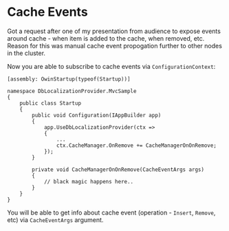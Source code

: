 # Cache Events

Got a request after one of my presentation from audience to expose events around cache - when item is added to the
cache, when removed, etc. Reason for this was manual cache event propogation further to other nodes in the cluster.

Now you are able to subscribe to cache events via `ConfigurationContext`:

```
[assembly: OwinStartup(typeof(Startup))]

namespace DbLocalizationProvider.MvcSample
{
    public class Startup
    {
        public void Configuration(IAppBuilder app)
        {
            app.UseDbLocalizationProvider(ctx =>
            {
                ...
                ctx.CacheManager.OnRemove += CacheManagerOnOnRemove;
            });
        }

        private void CacheManagerOnOnRemove(CacheEventArgs args)
        { 
            // black magic happens here..
        }
    }
}
```

You will be able to get info about cache event (operation - `Insert`, `Remove`, etc) via `CacheEventArgs` argument.
